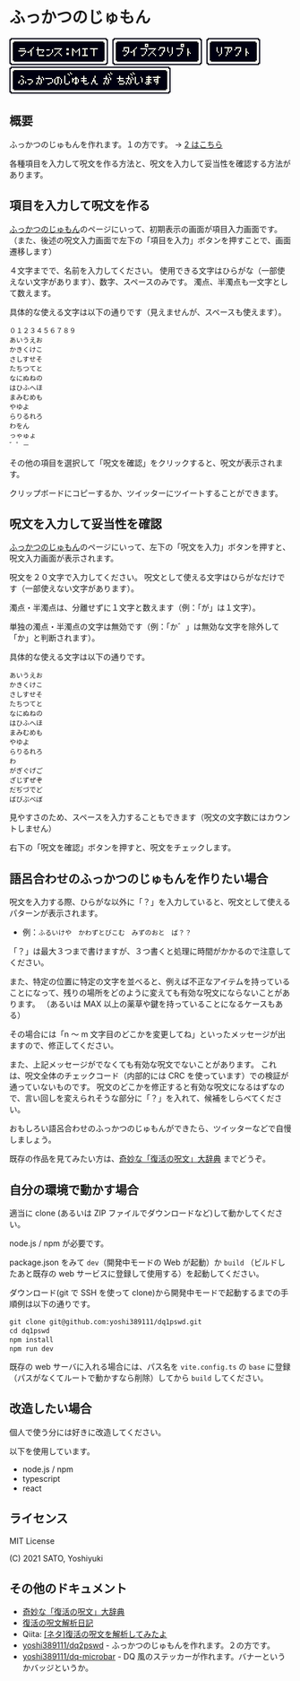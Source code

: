 # ふっかつのじゅもん

[![LICENSE](images/badge_license.svg)](LICENSE)
&nbsp;![TypeScript](images/badge_typescript.svg)
&nbsp;![React](images/badge_react.svg)
&nbsp;![Invalid Password](images/invalid_password.svg)

## 概要

ふっかつのじゅもんを作れます。１の方です。 → [2 はこちら](https://github.com/yoshi389111/dq2pswd)

各種項目を入力して呪文を作る方法と、呪文を入力して妥当性を確認する方法があります。

## 項目を入力して呪文を作る

[ふっかつのじゅもん](https://yoshi389111.github.io/dq1pswd/)のページにいって、初期表示の画面が項目入力画面です。
（また、後述の呪文入力画面で左下の「項目を入力」ボタンを押すことで、画面遷移します）

４文字までで、名前を入力してください。
使用できる文字はひらがな（一部使えない文字があります）、数字、スペースのみです。
濁点、半濁点も一文字として数えます。

具体的な使える文字は以下の通りです（見えませんが、スペースも使えます）。

```
０１２３４５６７８９
あいうえお
かきくけこ
さしすせそ
たちつてと
なにぬねの
はひふへほ
まみむめも
やゆよ
らりるれろ
わをん
っゃゅょ
゛゜－　
```

その他の項目を選択して「呪文を確認」をクリックすると、呪文が表示されます。

クリップボードにコピーするか、ツイッターにツイートすることができます。

## 呪文を入力して妥当性を確認

[ふっかつのじゅもん](https://yoshi389111.github.io/dq1pswd/)のページにいって、左下の「呪文を入力」ボタンを押すと、呪文入力画面が表示されます。

呪文を２０文字で入力してください。
呪文として使える文字はひらがなだけです（一部使えない文字があります）。

濁点・半濁点は、分離せずに１文字と数えます（例：「が」は１文字）。

単独の濁点・半濁点の文字は無効です（例：「か゛」は無効な文字を除外して「か」と判断されます）。

具体的な使える文字は以下の通りです。

```
あいうえお
かきくけこ
さしすせそ
たちつてと
なにぬねの
はひふへほ
まみむめも
やゆよ
らりるれろ
わ
がぎぐげご
ざじずぜぞ
だぢづでど
ばびぶべぼ
```

見やすさのため、スペースを入力することもできます（呪文の文字数にはカウントしません）

右下の「呪文を確認」ボタンを押すと、呪文をチェックします。

## 語呂合わせのふっかつのじゅもんを作りたい場合

呪文を入力する際、ひらがな以外に「？」を入力していると、呪文として使えるパターンが表示されます。

- 例：`ふるいけや　かわずとびこむ　みずのおと　ば？？`

「？」は最大３つまで書けますが、３つ書くと処理に時間がかかるので注意してください。

また、特定の位置に特定の文字を並べると、例えば不正なアイテムを持っていることになって、残りの場所をどのように変えても有効な呪文にならないことがあります。
（あるいは MAX 以上の薬草や鍵を持っていることになるケースもある）

その場合には「n ～ m 文字目のどこかを変更してね」といったメッセージが出ますので、修正してください。

また、上記メッセージがでなくても有効な呪文でないことがあります。
これは、呪文全体のチェックコード（内部的には CRC を使っています）での検証が通っていないものです。
呪文のどこかを修正すると有効な呪文になるはずなので、言い回しを変えられそうな部分に「？」を入れて、候補をしらべてください。

おもしろい語呂合わせのふっかつのじゅもんができたら、ツイッターなどで自慢しましょう。

既存の作品を見てみたい方は、[奇妙な「復活の呪文」大辞典](./dq1oddpswd.md) までどうぞ。

## 自分の環境で動かす場合

適当に clone (あるいは ZIP ファイルでダウンロードなど)して動かしてください。

node.js / npm が必要です。

package.json をみて `dev`（開発中モードの Web が起動）か `build` （ビルドしたあと既存の web サービスに登録して使用する）を起動してください。

ダウンロード(git で SSH を使って clone)から開発中モードで起動するまでの手順例は以下の通りです。

```shell-session
git clone git@github.com:yoshi389111/dq1pswd.git
cd dq1pswd
npm install
npm run dev
```

既存の web サーバに入れる場合には、パス名を `vite.config.ts` の `base` に登録（パスがなくてルートで動かすなら削除）してから `build` してください。

## 改造したい場合

個人で使う分には好きに改造してください。

以下を使用しています。

- node.js / npm
- typescript
- react

## ライセンス

MIT License

(C) 2021 SATO, Yoshiyuki

## その他のドキュメント

- [奇妙な「復活の呪文」大辞典](./dq1oddpswd.md)
- [復活の呪文解析日記](./dq1ana.md)
- Qiita: [[ネタ]復活の呪文を解析してみたよ](https://qiita.com/yoshi389111/items/29ade2f62483e9c095d9)
- [yoshi389111/dq2pswd](https://github.com/yoshi389111/dq2pswd) - ふっかつのじゅもんを作れます。２の方です。
- [yoshi389111/dq-microbar](https://github.com/yoshi389111/dq-microbar) - DQ 風のステッカーが作れます。バナーというかバッジというか。

